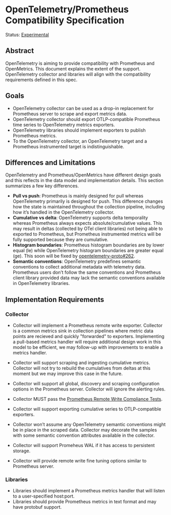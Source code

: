 # OpenTelemetry/Prometheus Compatibility Specification

Status: [Experimental](https://github.com/open-telemetry/opentelemetry-specification/blob/main/specification/document-status.md)

## Abstract

OpenTelemetry is aiming to provide compatibility with
Prometheus and OpenMetrics. This document explains the
extent of the support. OpenTelemetry collector and libraries
will align with the compatibility requirements defined in
this spec.

## Goals

* OpenTelemetry collector can be used as a drop-in replacement
  for Prometheus server to scrape and export metrics data.
* OpenTelemetry collector should export OTLP-compatible Prometheus
  time series to OpenTelemetry metrics exporters.
* OpenTelemetry libraries should implement exporters to publish
  Prometheus metrics.
* To the OpenTelemetry collector, an OpenTelemetry target and
  a Prometheus instrumented target is indistinguishable.

## Differences and Limitations

OpenTelemetry and Prometheus/OpenMetrics have different design
goals and this reflects in the data model and implementation
details. This section summarizes a few key differences.

* **Pull vs push**: Prometheus is mainly designed for pull
  whereas OpenTelemetry primarily is designed for push. This
  difference changes how the state is maintained throughout the
  collection pipeline, including how it’s handled in the
  OpenTelemetry collector.
* **Cumulative vs delta**: OpenTelemetry supports delta temporality
  whereas Prometheus always expects absolute/cumulative values. This
  may result in deltas (collected by OTel client libraries) not being
  able to exported to Prometheus, but Prometheus instrumented metrics
  will be fully supported because they are cumulative.
* **Histogram boundaries**: Prometheus histogram boundaries are by
  lower equal (le) while OpenTelemetry histogram boundaries are
  greater equal (ge). This soon will be fixed by
  [opentelemetry-proto#262](https://github.com/open-telemetry/opentelemetry-proto/pull/262).
* **Semantic conventions**: OpenTelemetry predefines semantic
  conventions to collect additional metadata with telemetry data.
  Prometheus users don’t follow the same conventions and Prometheus
  client library provided data may lack the semantic conventions
  available in OpenTelemetry libraries.

## Implementation Requirements

### Collector

* Collector will implement a Prometheus remote write exporter.
  Collector is a common metrics sink in collection pipelines where
  metric data points are recieved and quickly "forwarded" to exporters.
  Implementing a pull-based metrics handler will require additional
  design work in this model to be efficient, we may follow-up
  with improvements to enable a metrics handler.

* Collector will support scraping and ingesting cumulative metrics.
  Collector will not try to rebuild the cumulatives from deltas
  at this moment but we may improve this case in the future.
* Collector will support all global, discovery and scraping configuration
  options in the Prometheus server. Collector will ignore the
  alerting rules.
* Collector MUST pass the [Prometheus Remote Write Compliance Tests](https://github.com/prometheus/compliance/tree/main/remote_write).
* Collector will support exporting cumulative series to
  OTLP-compatible exporters.
* Collector won’t assume any OpenTelemetry semantic conventions
  might be in place in the scraped data. Collector may decorate
  the samples with some semantic convention attributes available
  in the collector.
* Collector will support Promeheus WAL if it has access
  to persistent storage.
* Collector will provide remote write fine tuning options similar
  to Prometheus server.

### Libraries

* Libraries should implement a Prometheus metrics handler that
  will listen to a user-specified host:port.
* Libraries should provide Prometheus metrics in text format and
  may have protobuf support.
